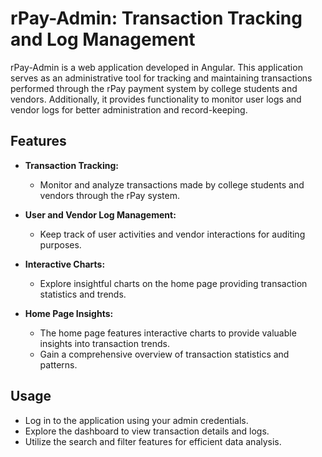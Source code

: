 # rPay-Admin: Transaction Tracking and Log Management

rPay-Admin is a web application developed in Angular. This application serves as an administrative tool for tracking and maintaining transactions performed through the rPay payment system by college students and vendors. Additionally, it provides functionality to monitor user logs and vendor logs for better administration and record-keeping.

## Features

- **Transaction Tracking:**
  - Monitor and analyze transactions made by college students and vendors through the rPay system.

- **User and Vendor Log Management:**
  - Keep track of user activities and vendor interactions for auditing purposes.

- **Interactive Charts:**
  - Explore insightful charts on the home page providing transaction statistics and trends.

- **Home Page Insights:**
  - The home page features interactive charts to provide valuable insights into transaction trends.
  - Gain a comprehensive overview of transaction statistics and patterns.

## Usage

- Log in to the application using your admin credentials.
- Explore the dashboard to view transaction details and logs.
- Utilize the search and filter features for efficient data analysis.
